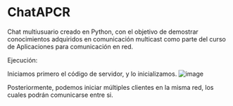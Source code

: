 # ChatAPCR
Chat multiusuario creado en Python, con el objetivo de demostrar conocimientos adquiridos en comunicación multicast como parte del curso de Aplicaciones para comunicación en red.

Ejecución:

Iniciamos primero el código de servidor, y lo inicializamos.
![image](https://github.com/AngelVelascoH/ChatAPCR/assets/86260733/1dbcfc22-3c18-4993-b6b1-c4e7ea877ef0)

Posteriormente, podemos iniciar múltiples clientes en la misma red, los cuales podrán comunicarse entre si.

